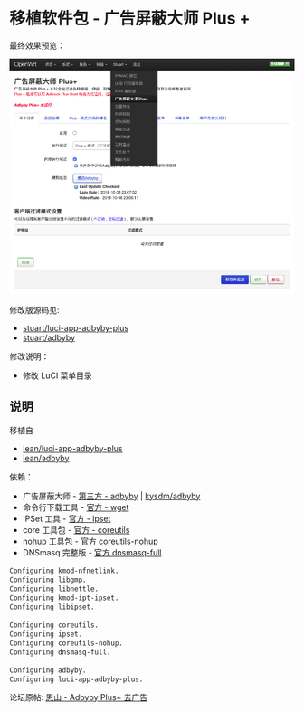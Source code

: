 # 移植软件包 - 广告屏蔽大师 Plus +

最终效果预览：

![Snipaste_2019-09-15_12-55-09.png](https://raw.githubusercontent.com/stuarthua/PicGo/master/oh-my-openwrt/Snipaste_2019-09-15_12-55-09.png)

修改版源码见: 

* [stuart/luci-app-adbyby-plus](https://github.com/stuarthua/oh-my-openwrt/tree/master/stuart/luci-app-adbyby-plus)
* [stuart/adbyby](https://github.com/stuarthua/oh-my-openwrt/tree/master/stuart/adbyby)

修改说明：

* 修改 LuCI 菜单目录

## 说明

移植自 

* [lean/luci-app-adbyby-plus](https://github.com/coolsnowwolf/lede/tree/master/package/lean/luci-app-adbyby-plus)
* [lean/adbyby](https://github.com/coolsnowwolf/lede/tree/master/package/lean/adbyby)

依赖：

* 广告屏蔽大师 - [第三方 - adbyby](http://www.adbyby.com/) | [kysdm/adbyby](https://github.com/kysdm/adbyby)
* 命令行下载工具 - [官方 - wget](https://openwrt.org/packages/pkgdata/wget)
* IPSet 工具 - [官方 - ipset](https://openwrt.org/packages/pkgdata/ipset)
* core 工具包 - [官方 - coreutils](https://openwrt.org/packages/pkgdata/coreutils)
* nohup 工具包 - [官方 coreutils-nohup](https://openwrt.org/packages/pkgdata/coreutils-nohup)
* DNSmasq 完整版 - [官方 dnsmasq-full](https://openwrt.org/packages/pkgdata/dnsmasq-full)

```
Configuring kmod-nfnetlink.
Configuring libgmp.
Configuring libnettle.
Configuring kmod-ipt-ipset.
Configuring libipset.

Configuring coreutils.
Configuring ipset.
Configuring coreutils-nohup.
Configuring dnsmasq-full.

Configuring adbyby.
Configuring luci-app-adbyby-plus.
```

论坛原帖: [恩山 - Adbyby Plus+ 去广告](https://www.right.com.cn/forum/thread-252976-1-1.html)